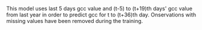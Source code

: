 This model uses last 5 days gcc value and (t-5) to (t+19)th days' gcc value from last year in order to predict gcc for t to (t+36)th day. Onservations with missing values have been removed during the training.
